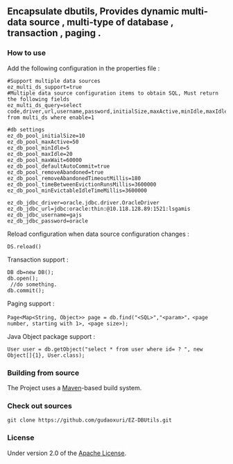 ## Encapsulate dbutils, Provides dynamic multi-data source , multi-type of database , transaction , paging .

### How to use

Add the following configuration in the properties file  :

    #Support multiple data sources
    ez_multi_ds_support=true
    #Multiple data source configuration items to obtain SQL, Must return the following fields
    ez_multi_ds_query=select code,driver,url,username,password,initialSize,maxActive,minIdle,maxIdle,maxWait,autoCommit,rmAbandoned,rmAbandonedTimeout,betweenEvictionRuns,minEvictableIdle from multi_ds where enable=1

    #db settings
    ez_db_pool_initialSize=10
    ez_db_pool_maxActive=50
    ez_db_pool_minIdle=5
    ez_db_pool_maxIdle=20
    ez_db_pool_maxWait=60000
    ez_db_pool_defaultAutoCommit=true
    ez_db_pool_removeAbandoned=true
    ez_db_pool_removeAbandonedTimeoutMillis=180
    ez_db_pool_timeBetweenEvictionRunsMillis=3600000
    ez_db_pool_minEvictableIdleTimeMillis=3600000

    ez_db_jdbc_driver=oracle.jdbc.driver.OracleDriver
    ez_db_jdbc_url=jdbc:oracle:thin:@10.118.128.89:1521:lsgamis
    ez_db_jdbc_username=gajs
    ez_db_jdbc_password=oracle

Reload configuration when data source configuration changes :

    DS.reload()

Transaction support :

    DB db=new DB();
    db.open();
     //do something.
    db.commit();

Paging support :

`Page<Map<String, Object>> page = db.find("<SQL>","<param>"，<page number, starting with 1>, <page size>);`

Java Object package support :

`User user = db.getObject("select * from user where id= ? ", new Object[]{1}, User.class);`

### Building from source
The Project uses a [Maven][]-based build system.

### Check out sources
`git clone https://github.com/gudaoxuri/EZ-DBUtils.git`

### License

Under version 2.0 of the [Apache License][].

[Apache License]: http://www.apache.org/licenses/LICENSE-2.0

[Maven]:http://maven.apache.org/
